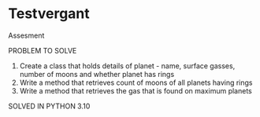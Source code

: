 # Testvergant
Assesment


PROBLEM TO SOLVE
1. Create a class that holds details of planet - name, surface gasses, number of
moons and whether planet has rings
2. Write a method that retrieves count of moons of all planets having rings
3. Write a method that retrieves the gas that is found on maximum planets

SOLVED IN PYTHON 3.10
